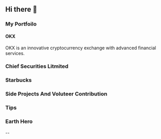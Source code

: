 ## Hi there 👋 

### My Portfoilo


#### OKX 
OKX is an innovative cryptocurrency exchange with advanced financial services.


### Chief Securities Litmited

### Starbucks

### Side Projects And Voluteer Contribution


### Tips

### Earth Hero

--
<!--
**wadegraduate/wadegraduate** is a ✨ _special_ ✨ repository because its `README.md` (this file) appears on your GitHub profile.


//I'm Wade, an iOS software Engineer located at Toronto. I have 5+ years of experience in iOS mobile development and my expertise lies in iOS skills and its knowledge.

Here are some ideas to get you started:

- 🔭 I’m currently working on ...

- 🌱 I’m currently learning ...
- 👯 I’m looking to collaborate on ...
- 🤔 I’m looking for help with ...
- 💬 Ask me about ...
- 📫 How to reach me: ...
- 😄 Pronouns: ...
- ⚡ Fun fact: ...


My past projects 

Tips

OKX

Chief Securities Limited

Mtel Solutions

Starbucks

McDonalds



-->
